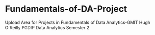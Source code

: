 # Fundamentals-of-DA-Project
Upload Area for Projects in Fundamentals of Data Analytics-GMIT
Hugh O'Reilly PGDIP Data Analytics Semester 2

